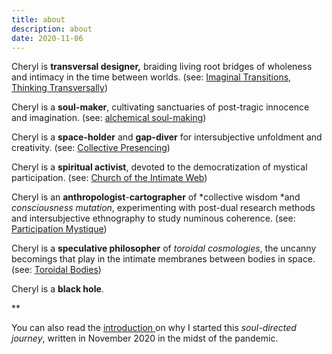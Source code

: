 ```yaml
---
title: about
description: about
date: 2020-11-06
---
```



Cheryl is **transversal designer,** braiding living root bridges of wholeness and intimacy in the time between worlds. (see: [Imaginal Transitions](https://weallcanada.org/wp-content/uploads/2022/10/Toronto-Imaginal-Transitions-v1.0.pdf), [Thinking Transversally](https://youtu.be/fnpDP71uI9A?si=Ss8aVuVKzouH3afU))

Cheryl is a **soul-maker**, cultivating sanctuaries of post-tragic innocence and imagination. (see: [alchemical soul-making](https://youtu.be/lcK-fu6BtZ0?si=3toKpfIJ5xEQZ-d-)) 

Cheryl is a **space-holder** and **gap-diver** for intersubjective unfoldment and creativity. (see: [Collective Presencing](https://cherylhsu.ca/tags/collectivepresencing/))

Cheryl is a **spiritual activist**, devoted to the democratization of mystical participation. (see: [Church of the Intimate Web](https://publish.obsidian.md/intimateweb/The+Logos+Garden))

Cheryl is an **anthropologist**-**cartographer** of *collective wisdom *and *consciousness mutation*, experimenting with post-dual research methods and intersubjective ethnography to study numinous coherence. (see: [Participation Mystique](https://youtu.be/lcK-fu6BtZ0?si=VPFj7J3G2WuhQmP6))

Cheryl is a **speculative philosopher** of *toroidal cosmologies*, the uncanny becomings that play in the intimate membranes between bodies in space. (see: [Toroidal Bodies](https://youtu.be/mKSEh06X8hI?si=OPoUpfuqBQlslnuJ))

Cheryl is a **black hole**. 

**

You can also read the [introduction ](https://cherylhsu.ca/post/2020-11-06-about/)on why I started this *soul-directed journey*, written in November 2020 in the midst of the pandemic. 
